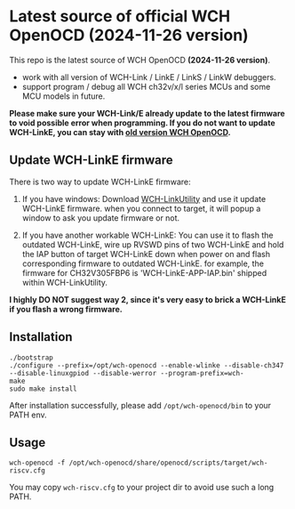 # Latest source of official WCH OpenOCD (2024-11-26 version)

This repo is the latest source of WCH OpenOCD **(2024-11-26 version)**.

- work with all version of WCH-Link / LinkE / LinkS / LinkW debuggers.
- support program / debug all WCH ch32v/x/l series MCUs and some MCU models in future.

**Please make sure your WCH-Link/E already update to the latest firmware to void possible error when programming. If you do not want to update WCH-LinkE, you can stay with [old version WCH OpenOCD](https://github.com/cjacker/wch-openocd-2022).**

## Update WCH-LinkE firmware

There is two way to update WCH-LinkE firmware:

1. If you have windows:
Download [WCH-LinkUtility](https://www.wch.cn/downloads/WCH-LinkUtility_ZIP.html) and use it update WCH-LinkE firmware. when you connect to target, it will popup a window to ask you update firmware or not.

3. If you have another workable WCH-LinkE:
You can use it to flash the outdated WCH-LinkE, wire up RVSWD pins of two WCH-LinkE and hold the IAP button of target WCH-LinkE down when power on and flash corresponding firmware to outdated WCH-LinkE. for example, the firmware for CH32V305FBP6 is 'WCH-LinkE-APP-IAP.bin' shipped within WCH-LinkUtility.

**I highly DO NOT suggest way 2, since it's very easy to brick a WCH-LinkE if you flash a wrong firmware.**



## Installation

```
./bootstrap
./configure --prefix=/opt/wch-openocd --enable-wlinke --disable-ch347 --disable-linuxgpiod --disable-werror --program-prefix=wch-
make
sudo make install
```

After installation successfully, please add `/opt/wch-openocd/bin` to your PATH env.

## Usage

```
wch-openocd -f /opt/wch-openocd/share/openocd/scripts/target/wch-riscv.cfg

```

You may copy `wch-riscv.cfg` to your project dir to avoid use such a long PATH.

